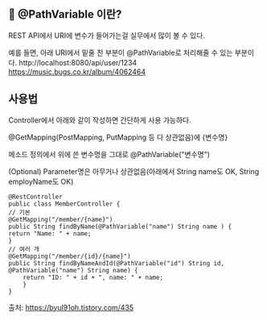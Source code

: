 ## 🤔 @PathVariable 이란?
REST API에서 URI에 변수가 들어가는걸 실무에서 많이 볼 수 있다.

예를 들면, 아래 URI에서 밑줄 친 부분이 @PathVariable로 처리해줄 수 있는 부분이다.
http://localhost:8080/api/user/1234
https://music.bugs.co.kr/album/4062464

## 사용법
Controller에서 아래와 같이 작성하면 간단하게 사용 가능하다.

@GetMapping(PostMapping, PutMapping 등 다 상관없음)에 {변수명}

메소드 정의에서 위에 쓴 변수명을 그대로 @PathVariable("변수명")

(Optional) Parameter명은 아무거나 상관없음(아래에서 String name도 OK, String employName도 OK)

    @RestController
    public class MemberController {
    // 기본
    @GetMapping("/member/{name}")
    public String findByName(@PathVariable("name") String name ) {
    return "Name: " + name;
    }
    // 여러 개
    @GetMapping("/member/{id}/{name}")
	public String findByNameAndId(@PathVariable("id") String id, @PathVariable("name") String name) {
    	return "ID: " + id + ", name: " + name;
        }
    }

출처: https://byul91oh.tistory.com/435